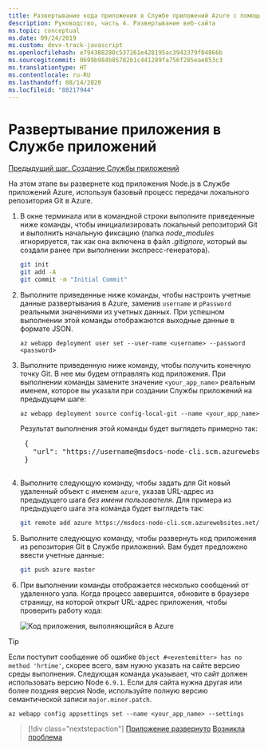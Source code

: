 ```yaml
---
title: Развертывание кода приложения в Службе приложений Azure с помощью Azure CLI
description: Руководство, часть 4. Развертывание веб-сайта
ms.topic: conceptual
ms.date: 09/24/2019
ms.custom: devx-track-javascript
ms.openlocfilehash: e794388280c537261e428195ac3943379f04866b
ms.sourcegitcommit: 0699b984b85782b1c441289fa756f285eae853c3
ms.translationtype: HT
ms.contentlocale: ru-RU
ms.lasthandoff: 08/14/2020
ms.locfileid: "88217944"
---
```

# <a name="deploy-the-app-to-app-service"></a>Развертывание приложения в Службе приложений

[Предыдущий шаг. Создание Службы приложений](tutorial-vscode-azure-cli-node-03.md)

На этом этапе вы развернете код приложения Node.js в Службе приложений Azure, используя базовый процесс передачи локального репозитория Git в Azure.

1. В окне терминала или в командной строки выполните приведенные ниже команды, чтобы инициализировать локальный репозиторий Git и выполнить начальную фиксацию (папка *node_modules* игнорируется, так как она включена в файл *.gitignore*, который вы создали ранее при выполнении экспресс-генератора).

    ```bash
    git init
    git add -A
    git commit -m "Initial Commit"
    ```

1. Выполните приведенные ниже команды, чтобы настроить учетные данные развертывания в Azure, заменив `username` и `pPassword` реальными значениями из учетных данных. При успешном выполнении этой команды отображаются выходные данные в формате JSON.

    ```azurecli
    az webapp deployment user set --user-name <username> --password <password>
    ```

1. Выполните приведенную ниже команду, чтобы получить конечную точку Git. В нее мы будем отправлять код приложения. При выполнении команды замените значение `<your_app_name>` реальным именем, которое вы указали при создании Службы приложений на предыдущем шаге:

    ```azurecli
    az webapp deployment source config-local-git --name <your_app_name>
    ```

    Результат выполнения этой команды будет выглядеть примерно так:

    <pre>
    {
      "url": "https://username@msdocs-node-cli.scm.azurewebsites.net/msdocs-node-cli.git"
    }
    </pre>

1. Выполните следующую команду, чтобы задать для Git новый удаленный объект с именем `azure`, указав URL-адрес из предыдущего шага *без имени пользователя*. Для примера из предыдущего шага эта команда будет выглядеть так:

    ```bash
    git remote add azure https://msdocs-node-cli.scm.azurewebsites.net/msdocs-node-cli.git
    ```

1. Выполните следующую команду, чтобы развернуть код приложения из репозитория Git в Службе приложений. Вам будет предложено ввести учетные данные:

    ```bash
    git push azure master
    ```

1. При выполнении команды отображается несколько сообщений от удаленного узла. Когда процесс завершится, обновите в браузере страницу, на которой открыт URL-адрес приложения, чтобы проверить работу кода:

    ![Код приложения, выполняющийся в Azure](media/azure-cli/remote-app.png)

> [!TIP]
> Если поступит сообщение об ошибке `Object #<eventemitter> has no method 'hrtime'`, скорее всего, вам нужно указать на сайте версию среды выполнения. Следующая команда указывает, что сайт должен использовать версию Node `6.9.1`. Если для сайта нужна другая или более поздняя версия Node, используйте полную версию семантической записи `major.minor.patch`.
>
> ```azurecli
> az webapp config appsettings set --name <your_app_name> --settings
> ```

> [!div class="nextstepaction"]
> [Приложение развернуто](tutorial-vscode-azure-cli-node-05.md) [Возникла проблема](https://www.research.net/r/PWZWZ52?tutorial=node-deployment&step=deploy-website)
